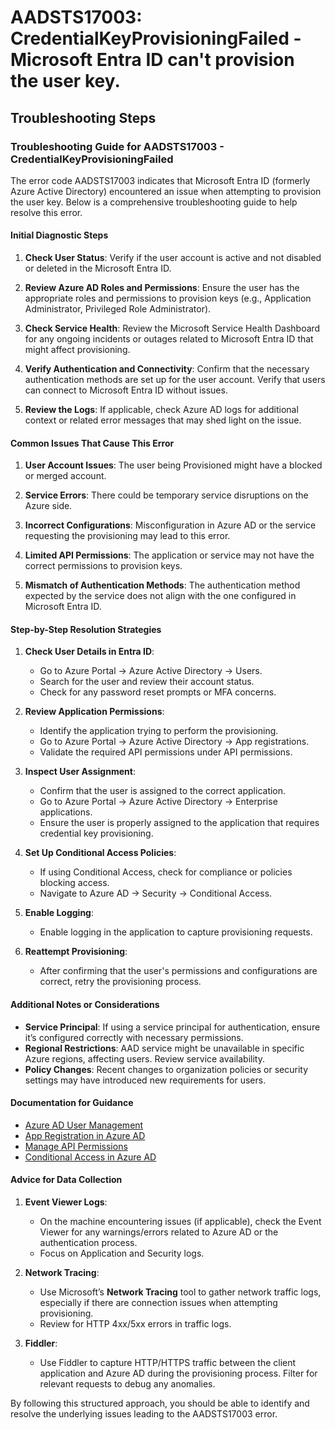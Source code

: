 
# AADSTS17003: CredentialKeyProvisioningFailed - Microsoft Entra ID can't provision the user key.


## Troubleshooting Steps
### Troubleshooting Guide for AADSTS17003 - CredentialKeyProvisioningFailed

The error code AADSTS17003 indicates that Microsoft Entra ID (formerly Azure Active Directory) encountered an issue when attempting to provision the user key. Below is a comprehensive troubleshooting guide to help resolve this error.

#### Initial Diagnostic Steps

1. **Check User Status**: Verify if the user account is active and not disabled or deleted in the Microsoft Entra ID.

2. **Review Azure AD Roles and Permissions**: Ensure the user has the appropriate roles and permissions to provision keys (e.g., Application Administrator, Privileged Role Administrator).

3. **Check Service Health**: Review the Microsoft Service Health Dashboard for any ongoing incidents or outages related to Microsoft Entra ID that might affect provisioning.

4. **Verify Authentication and Connectivity**: Confirm that the necessary authentication methods are set up for the user account. Verify that users can connect to Microsoft Entra ID without issues.

5. **Review the Logs**: If applicable, check Azure AD logs for additional context or related error messages that may shed light on the issue.

#### Common Issues That Cause This Error

1. **User Account Issues**: The user being Provisioned might have a blocked or merged account.

2. **Service Errors**: There could be temporary service disruptions on the Azure side.

3. **Incorrect Configurations**: Misconfiguration in Azure AD or the service requesting the provisioning may lead to this error.

4. **Limited API Permissions**: The application or service may not have the correct permissions to provision keys.

5. **Mismatch of Authentication Methods**: The authentication method expected by the service does not align with the one configured in Microsoft Entra ID.

#### Step-by-Step Resolution Strategies

1. **Check User Details in Entra ID**:
   - Go to Azure Portal → Azure Active Directory → Users.
   - Search for the user and review their account status.
   - Check for any password reset prompts or MFA concerns.

2. **Review Application Permissions**:
   - Identify the application trying to perform the provisioning.
   - Go to Azure Portal → Azure Active Directory → App registrations.
   - Validate the required API permissions under API permissions.

3. **Inspect User Assignment**:
   - Confirm that the user is assigned to the correct application.
   - Go to Azure Portal → Azure Active Directory → Enterprise applications.
   - Ensure the user is properly assigned to the application that requires credential key provisioning.

4. **Set Up Conditional Access Policies**:
   - If using Conditional Access, check for compliance or policies blocking access.
   - Navigate to Azure AD → Security → Conditional Access.

5. **Enable Logging**:
   - Enable logging in the application to capture provisioning requests.

6. **Reattempt Provisioning**:
   - After confirming that the user's permissions and configurations are correct, retry the provisioning process.

#### Additional Notes or Considerations

- **Service Principal**: If using a service principal for authentication, ensure it’s configured correctly with necessary permissions.
- **Regional Restrictions**: AAD service might be unavailable in specific Azure regions, affecting users. Review service availability.
- **Policy Changes**: Recent changes to organization policies or security settings may have introduced new requirements for users.

#### Documentation for Guidance

- [Azure AD User Management](https://docs.microsoft.com/en-us/azure/active-directory/users-users)
- [App Registration in Azure AD](https://docs.microsoft.com/en-us/azure/active-directory/develop/quickstart-register-app)
- [Manage API Permissions](https://docs.microsoft.com/en-us/azure/active-directory/develop/v2-app-permissions-and-delated) 
- [Conditional Access in Azure AD](https://docs.microsoft.com/en-us/azure/active-directory/conditional-access/overview)

#### Advice for Data Collection

1. **Event Viewer Logs**:
   - On the machine encountering issues (if applicable), check the Event Viewer for any warnings/errors related to Azure AD or the authentication process.
   - Focus on Application and Security logs.

2. **Network Tracing**:
   - Use Microsoft’s **Network Tracing** tool to gather network traffic logs, especially if there are connection issues when attempting provisioning.
   - Review for HTTP 4xx/5xx errors in traffic logs.

3. **Fiddler**:
   - Use Fiddler to capture HTTP/HTTPS traffic between the client application and Azure AD during the provisioning process. Filter for relevant requests to debug any anomalies.

By following this structured approach, you should be able to identify and resolve the underlying issues leading to the AADSTS17003 error.